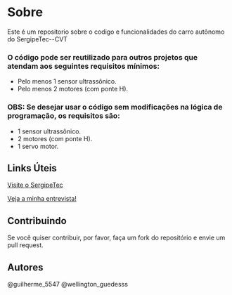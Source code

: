 # Sobre

Este é um repositorio sobre o codigo e funcionalidades do carro autônomo do SergipeTec--CVT

### O código pode ser reutilizado para outros projetos que atendam aos seguintes requisitos mínimos:
- Pelo menos 1 sensor ultrassônico.
- Pelo menos 2 motores (com ponte H).
### OBS: Se desejar usar o código sem modificações na lógica de programação, os requisitos são:
- 1 sensor ultrassônico.
- 2 motores (com ponte H).
- 1 servo motor.

## Links Úteis
[Visite o SergipeTec](https://sergipetec.org.br/)

[Veja a minha entrevista!](https://seduc.se.gov.br/alunos-desenvolvem-carrinho-de-controle-remoto-autonomo-no-colegio-estadual-armindo-guarana/)

## Contribuindo

Se você quiser contribuir, por favor, faça um fork do repositório e envie um pull request.

## Autores

@guilherme_5547
@wellington_guedesss
